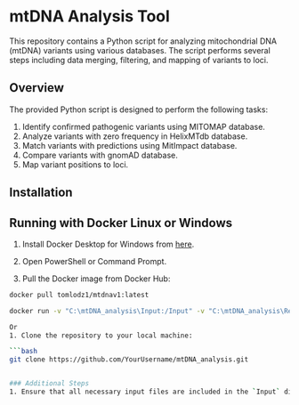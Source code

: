 # mtDNA Analysis Tool

This repository contains a Python script for analyzing mitochondrial DNA (mtDNA) variants using various databases. The script performs several steps including data merging, filtering, and mapping of variants to loci.

## Overview

The provided Python script is designed to perform the following tasks:

1. Identify confirmed pathogenic variants using MITOMAP database.
2. Analyze variants with zero frequency in HelixMTdb database.
3. Match variants with predictions using MitImpact database.
4. Compare variants with gnomAD database.
6. Map variant positions to loci.

## Installation
## Running with Docker Linux or Windows

1. Install Docker Desktop for Windows from [here](https://www.docker.com/products/docker-desktop).

2. Open PowerShell or Command Prompt.

3. Pull the Docker image from Docker Hub:

```bash
docker pull tomlodz1/mtdnav1:latest

docker run -v "C:\mtDNA_analysis\Input:/Input" -v "C:\mtDNA_analysis\Results:/Results" tomlodz1/mtdnav1:latest

Or
1. Clone the repository to your local machine:

```bash
git clone https://github.com/YourUsername/mtDNA_analysis.git


### Additional Steps
1. Ensure that all necessary input files are included in the `Input` directory, and databases are stored in the `Database` directory.
